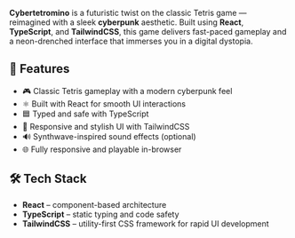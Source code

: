 **Cybertetromino** is a futuristic twist on the classic Tetris game — reimagined with a sleek **cyberpunk** aesthetic. Built using **React**, **TypeScript**, and **TailwindCSS**, this game delivers fast-paced gameplay and a neon-drenched interface that immerses you in a digital dystopia.

## 🚀 Features

- 🎮 Classic Tetris gameplay with a modern cyberpunk feel
- ⚛️ Built with React for smooth UI interactions
- 🟦 Typed and safe with TypeScript
- 🎨 Responsive and stylish UI with TailwindCSS
- 🔊 Synthwave-inspired sound effects (optional)
- 🌐 Fully responsive and playable in-browser

## 🛠️ Tech Stack

- **React** – component-based architecture
- **TypeScript** – static typing and code safety
- **TailwindCSS** – utility-first CSS framework for rapid UI development
